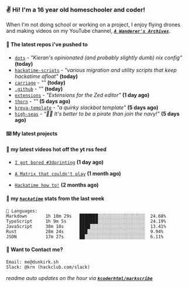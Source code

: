### ✌️ Hi! I'm a 16 year old homeschooler and coder!

When I'm not doing school or working on a project, I enjoy flying drones and making videos on my YouTube channel, [**_`A Wanderer's Archives`_**](https://youtube.com/@wanderer.archives).

#### 👷 The latest repos i've pushed to

- [`dots`](https://github.com/taciturnaxolotl/dots) - _"Kieran's opinionated (and probably slightly dumb) nix config"_ **(today)**
- [`hackatime-scripts`](https://github.com/taciturnaxolotl/hackatime-scripts) - _"various migration and utility scripts that keep hackatime afloat"_ **(today)**
- [`carriage`](https://github.com/taciturnaxolotl/carriage) - _""_ **(today)**
- [`.github`](https://github.com/taciturnaxolotl/.github) - _""_ **(today)**
- [`extensions`](https://github.com/zed-industries/extensions) - _"Extensions for the Zed editor"_ **(1 day ago)**
- [`thorn`](https://github.com/taciturnaxolotl/thorn) - _""_ **(5 days ago)**
- [`kreva-template`](https://github.com/taciturnaxolotl/kreva-template) - _"a quirky slackbot template"_ **(5 days ago)**
- [`high-seas`](https://github.com/hackclub/high-seas) - _"🏴‍☠️ It's better to be a pirate than join the navy!"_ **(5 days ago)**

#### ⌨️ My latest projects


#### 🍿 my latest videos hot off the yt rss feed

- [`I got bored #3dprinting`](https://www.youtube.com/watch?v=59f5n1NeItE) **(1 day ago)**

- [`A Matrix that couldn't play`](https://www.youtube.com/watch?v=NodwjZF7uZw) **(1 month ago)**

- [`Hackatime how to!`](https://www.youtube.com/watch?v=eKoD9yyr1To) **(2 months ago)**



#### 📡 my [_`hackatime`_](https://waka.hackclub.com) stats from the last week

```text
💾 Languages:
Markdown       1h 10m 29s   ███████░░░░░░░░░░░░░░░░░░  24.68%
TypeScript     1h 9m 5s     ███████░░░░░░░░░░░░░░░░░░  24.19%
JavaScript     38m 18s      ████░░░░░░░░░░░░░░░░░░░░░  13.41%
Rust           28m 24s      ███░░░░░░░░░░░░░░░░░░░░░░  9.94%
JSON           17m 27s      ██░░░░░░░░░░░░░░░░░░░░░░░  6.11%
```

#### 📮 Want to Contact me?

```text
Email: me@dunkirk.sh
Slack: @krn (hackclub.com/slack)
```

_readme auto updates on the hour via [**`kcoderhtml/markscribe`**](https://github.com/kcoderhtml/markscribe)_

